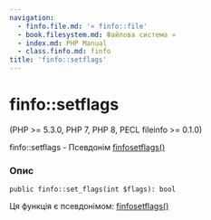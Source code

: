 ```yaml
---
navigation:
  - finfo.file.md: '« finfo::file'
  - book.filesystem.md: Файлова система »
  - index.md: PHP Manual
  - class.finfo.md: finfo
title: 'finfo::setflags'
---
```

# finfo::setflags

(PHP >= 5.3.0, PHP 7, PHP 8, PECL fileinfo >= 0.1.0)

finfo::setflags - Псевдонім [finfosetflags()](function.finfo-set-flags.md)

### Опис

```methodsynopsis
public finfo::set_flags(int $flags): bool
```

Ця функція є псевдонімом: [finfosetflags()](function.finfo-set-flags.md)

